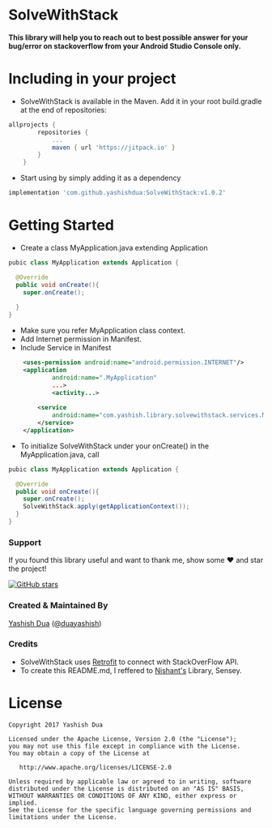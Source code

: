 # SolveWithStack

<strong>This library will help you to reach out to best possible answer for your bug/error on stackoverflow from your Android Studio Console only.</strong>


# Including in your project

+ SolveWithStack is available in the Maven. Add it in your root build.gradle at the end of repositories:
```gradle
allprojects {
		repositories {
			...
			maven { url 'https://jitpack.io' }
		}
	}
```

+ Start using by simply adding it as a dependency
```gradle
implementation 'com.github.yashishdua:SolveWithStack:v1.0.2'
```


# Getting Started

+ Create a class MyApplication.java extending Application
```java
pubic class MyApplication extends Application {

  @Override
  public void onCreate(){
    super.onCreate();
    
  }
}
```
+ Make sure you refer MyApplication class context.
+ Add Internet permission in Manifest.
+ Include Service in Manifest
```xml
    <uses-permission android:name="android.permission.INTERNET"/>
    <application
            android:name=".MyApplication"
            ...>
            <activity...>
	
	    <service
	    	android:name="com.yashish.library.solvewithstack.services.MyService">
	    </service>
    </application>        
```

+ To initialize SolveWithStack under your onCreate() in the MyApplication.java, call
```java
pubic class MyApplication extends Application {

  @Override
  public void onCreate(){
    super.onCreate();
    SolveWithStack.apply(getApplicationContext());
  }
}

```
### Support
If you found this library useful and want to thank me, show some :heart: and star the project!

[![GitHub stars](https://img.shields.io/github/stars/yashishdua/SolveWithStack.svg?style=social&label=Star)](https://github.com/yashishdua/SolveWithStack)


### Created & Maintained By
[Yashish Dua](https://github.com/yashishdua) 
([@duayashish](https://www.twitter.com/@duayashish))


### Credits
+ SolveWithStack uses [Retrofit](http://square.github.io/retrofit/) to connect with StackOverFlow API.
+ To create this README.md, I reffered to [Nishant's](https://github.com/nisrulz) Library, Sensey.


License
=======

    Copyright 2017 Yashish Dua

    Licensed under the Apache License, Version 2.0 (the "License");
    you may not use this file except in compliance with the License.
    You may obtain a copy of the License at

       http://www.apache.org/licenses/LICENSE-2.0

    Unless required by applicable law or agreed to in writing, software
    distributed under the License is distributed on an "AS IS" BASIS,
    WITHOUT WARRANTIES OR CONDITIONS OF ANY KIND, either express or implied.
    See the License for the specific language governing permissions and
    limitations under the License.
